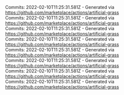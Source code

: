 Commits: 2022-02-10T11:25:31.581Z - Generated via https://github.com/marketplace/actions/artificial-grass
<br>
Commits: 2022-02-10T11:25:31.581Z - Generated via https://github.com/marketplace/actions/artificial-grass
<br>
Commits: 2022-02-10T11:25:31.581Z - Generated via https://github.com/marketplace/actions/artificial-grass
<br>
Commits: 2022-02-10T11:25:31.581Z - Generated via https://github.com/marketplace/actions/artificial-grass
<br>
Commits: 2022-02-10T11:25:31.581Z - Generated via https://github.com/marketplace/actions/artificial-grass
<br>
Commits: 2022-02-10T11:25:31.581Z - Generated via https://github.com/marketplace/actions/artificial-grass
<br>
Commits: 2022-02-10T11:25:31.581Z - Generated via https://github.com/marketplace/actions/artificial-grass
<br>
Commits: 2022-02-10T11:25:31.581Z - Generated via https://github.com/marketplace/actions/artificial-grass
<br>
